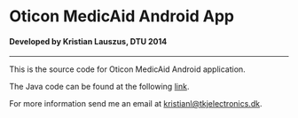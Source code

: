 # Oticon MedicAid Android App
#### Developed by Kristian Lauszus, DTU 2014
_________

This is the source code for Oticon MedicAid Android application.

The Java code can be found at the following [link](Oticon%20MedicAid/src/main/java/com/tkjelectronics/oticonmedicaid).

For more information send me an email at <kristianl@tkjelectronics.dk>.